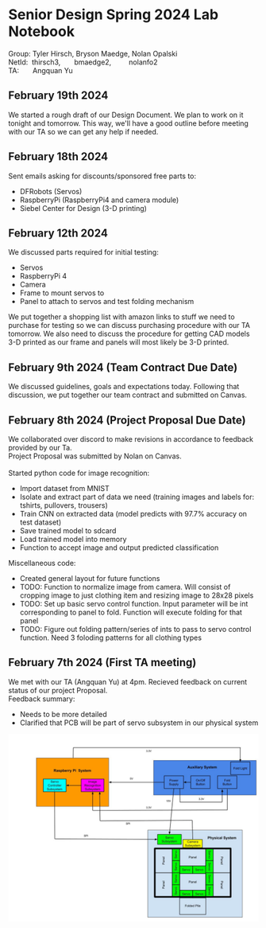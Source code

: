# Senior Design Spring 2024 Lab Notebook
Group: Tyler Hirsch, Bryson Maedge, Nolan Opalski  
NetId: &nbsp;thirsch3, &nbsp;&nbsp;&nbsp;&nbsp;&nbsp;&nbsp;bmaedge2, &nbsp;&nbsp;&nbsp;&nbsp;&nbsp;&nbsp;&nbsp;&nbsp;nolanfo2   
TA: &nbsp;&nbsp;&nbsp;&nbsp;&nbsp;&nbsp;Angquan Yu

## February 19th 2024
We started a rough draft of our Design Document. We plan to work on it tonight and tomorrow. This way, we'll have a good outline before meeting with our TA so we can get any help if needed.

## February 18th 2024
Sent emails asking for discounts/sponsored free parts to:
- DFRobots (Servos)
- RaspberryPi (RaspberryPi4 and camera module)
- Siebel Center for Design (3-D printing)

## February 12th 2024
We discussed parts required for initial testing:
* Servos
* RaspberryPi 4
* Camera
* Frame to mount servos to
* Panel to attach to servos and test folding mechanism

We put together a shopping list with amazon links to stuff we need to purchase for testing so we can discuss purchasing procedure with our TA tomorrow. We also need to discuss the procedure for getting CAD models 3-D printed as our frame and panels will most likely be 3-D printed.

## February 9th 2024 (Team Contract Due Date)
We discussed guidelines, goals and expectations today. Following that discussion, we put together our team contract and submitted on Canvas.

## February 8th 2024 (Project Proposal Due Date)
We collaborated over discord to make revisions in accordance to feedback provided by our Ta.  
Project Proposal was submitted by Nolan on Canvas.
<br><br>
Started python code for image recognition:
* Import dataset from MNIST
* Isolate and extract part of data we need (training images and labels for: tshirts, pullovers, trousers)
* Train CNN on extracted data (model predicts with 97.7% accuracy on test dataset)
* Save trained model to sdcard
* Load trained model into memory
* Function to accept image and output predicted classification

Miscellaneous code:
* Created general layout for future functions
* TODO: Function to normalize image from camera. Will consist of cropping image to just clothing item and resizing image to 28x28 pixels
* TODO: Set up basic servo control function. Input parameter will be int corresponding to panel to fold. Function will execute folding for that panel
* TODO: Figure out folding pattern/series of ints to pass to servo control function. Need 3 foloding patterns for all clothing types

## February 7th 2024 (First TA meeting)
We met with our TA (Angquan Yu) at 4pm. Recieved feedback on current status of our project Proposal.  
Feedback summary:  
* Needs to be more detailed
* Clarified that PCB will be part of servo subsystem in our physical system  

![Screenshot](readme_images/Block_Diagram.jpg)